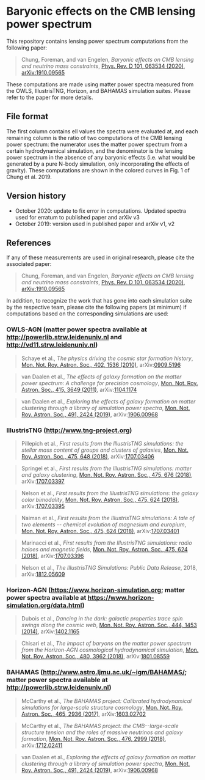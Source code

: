 # Baryonic effects on the CMB lensing power spectrum

This repository contains lensing power spectrum computations from the following paper:

> Chung, Foreman, and van Engelen, *Baryonic effects on CMB lensing and neutrino mass constraints*, [Phys. Rev. D 101, 063534 (2020)](https://dx.doi.org/10.1103/PhysRevD.101.063534), [arXiv:1910.09565](https://arxiv.org/abs/1910.09565)

These computations are made using matter power spectra measured from the OWLS, IllustrisTNG, Horizon, and BAHAMAS simulation suites. Please refer to the paper for more details.


## File format

The first column contains ell values the spectra were evaluated at, and each remaining column is the ratio of two computations of the CMB lensing power spectrum: the numerator uses the matter power spectrum from a certain hydrodynamical simulation, and the denominator is the lensing power spectrum in the absence of any baryonic effects (i.e. what would be generated by a pure N-body simulation, only incorporating the effects of gravity). These computations are shown in the colored curves in Fig. 1 of Chung et al. 2019.


## Version history

- October 2020: update to fix error in computations. Updated spectra used for erratum to published paper and arXiv v3
- October 2019: version used in published paper and arXiv v1, v2


## References

If any of these measurements are used in original research, please cite the associated paper:

> Chung, Foreman, and van Engelen, *Baryonic effects on CMB lensing and neutrino mass constraints*, [Phys. Rev. D 101, 063534 (2020)](https://dx.doi.org/10.1103/PhysRevD.101.063534), [arXiv:1910.09565](https://arxiv.org/abs/1910.09565)

In addition, to recognize the work that has gone into each simulation suite by the respective team, please cite the following papers (at minimum) if computations based on the corresponding simulations are used:

### OWLS-AGN (matter power spectra available at http://powerlib.strw.leidenuniv.nl and http://vd11.strw.leidenuniv.nl)

> Schaye et al., *The physics driving the cosmic star formation history*, [Mon. Not. Roy. Astron. Soc., 402, 1536 (2010)](https://dx.doi.org/10.1111/j.1365-2966.2009.16029.x), arXiv:[0909.5196](https://arxiv.org/abs/0909.5196)

> van Daalen et al., *The effects of galaxy formation on the matter power spectrum: A challenge for precision cosmology*, [Mon. Not. Roy. Astron. Soc., 415, 3649 (2011)](https://dx.doi.org/10.1111/j.1365-2966.2011.18981.x), arXiv:[1104.1174](https://arxiv.org/abs/1104.1174)

> van Daalen et al., *Exploring the effects of galaxy formation on matter clustering through a library of simulation power spectra*, [Mon. Not. Roy. Astron. Soc., 491, 2424 (2019)](https://dx.doi.org/10.1093/mnras/stz3199), arXiv:[1906.00968](https://arxiv.org/abs/1906.00968) 

### IllustrisTNG (http://www.tng-project.org)

> Pillepich et al., *First results from the IllustrisTNG simulations: the stellar mass content of groups and clusters of galaxies*, [Mon. Not. Roy. Astron. Soc., 475, 648 (2018)](https://dx.doi.org/10.1093/mnras/stx3112), arXiv:[1707.03406](https://arxiv.org/abs/1707.03406)

> Springel et al., *First results from the IllustrisTNG simulations: matter and galaxy clustering*, [Mon. Not. Roy. Astron. Soc., 475, 676 (2018)](https://dx.doi.org/10.1093/mnras/stx3304), arXiv:[1707.03397](https://arxiv.org/abs/1707.03397)

> Nelson et al., *First results from the IllustrisTNG simulations: the galaxy color bimodality*, [Mon. Not. Roy. Astron. Soc., 475, 624 (2018)](https://dx.doi.org/10.1093/mnras/stx3040), arXiv:[1707.03395](https://arxiv.org/abs/1707.03395)

> Naiman et al., *First results from the IllustrisTNG simulations: A tale of two elements -- chemical evolution of magnesium and europium*, [Mon. Not. Roy. Astron. Soc., 475, 624 (2018)](https://dx.doi.org/10.1093/mnras/sty618), arXiv:[1707.03401](https://arxiv.org/abs/1707.03401)

> Marinacci et al., *First results from the IllustrisTNG simulations: radio haloes and magnetic fields*, [Mon. Not. Roy. Astron. Soc., 475, 624 (2018)](https://dx.doi.org/10.1093/mnras/sty2206), arXiv:[1707.03396](https://arxiv.org/abs/1707.03396)

> Nelson et al., *The IllustrisTNG Simulations: Public Data Release*, 2018, arXiv:[1812.05609](https://arxiv.org/abs/1812.05609)

### Horizon-AGN (https://www.horizon-simulation.org; matter power spectra available at https://www.horizon-simulation.org/data.html)

> Dubois et al., *Dancing in the dark: galactic properties trace spin swings along the cosmic web*, [Mon. Not. Roy. Astron. Soc., 444, 1453 (2014)](https://dx.doi.org/10.1093/mnras/stu1227), arXiv:[1402.1165](https://arxiv.org/abs/1402.1165) 

> Chisari et al., *The impact of baryons on the matter power spectrum from the Horizon-AGN cosmological hydrodynamical simulation*, [Mon. Not. Roy. Astron. Soc., 480, 3962 (2018)](https://dx.doi.org/10.1093/mnras/sty2093), arXiv:[1801.08559](https://arxiv.org/abs/1801.08559) 
 
### BAHAMAS (http://www.astro.ljmu.ac.uk/~igm/BAHAMAS/; matter power spectra available at http://powerlib.strw.leidenuniv.nl)

> McCarthy et al., *The BAHAMAS project: Calibrated hydrodynamical simulations for large-scale structure cosmology*, [Mon. Not. Roy. Astron. Soc., 465, 2936 (2017)](https://dx.doi.org/10.1093/mnras/stw2792), arXiv:[1603.02702](https://arxiv.org/abs/1603.02702) 

> McCarthy et al., *The BAHAMAS project: the CMB--large-scale structure tension and the roles of massive neutrinos and galaxy formation*, [Mon. Not. Roy. Astron. Soc., 476, 2999 (2018)](https://dx.doi.org/10.1093/mnras/sty377), arXiv:[1712.02411](https://arxiv.org/abs/1712.02411) 

> van Daalen et al., *Exploring the effects of galaxy formation on matter clustering through a library of simulation power spectra*, [Mon. Not. Roy. Astron. Soc., 491, 2424 (2019)](https://dx.doi.org/10.1093/mnras/stz3199), arXiv:[1906.00968](https://arxiv.org/abs/1906.00968) 
